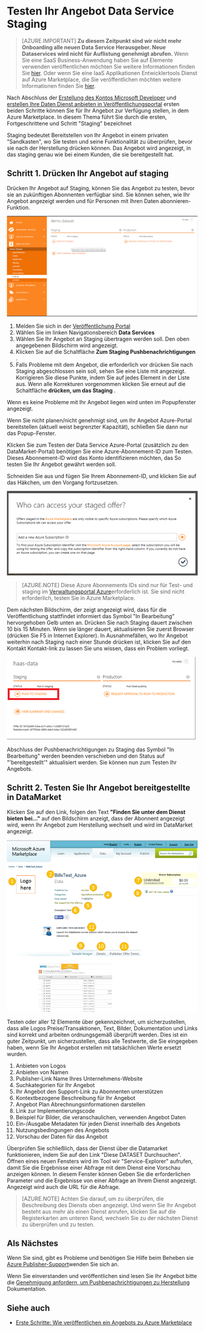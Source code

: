 <properties
   pageTitle="Testen Ihr Angebot Data Service von Marketplace | Microsoft Azure"
   description="Verstehen Sie, wie Ihr Angebot Data Service von Azure Marketplace zu testen."
   services="marketplace-publishing"
   documentationCenter=""
   authors="HannibalSII"
   manager="hascipio"
   editor=""/>

<tags
   ms.service="marketplace"
   ms.devlang="na"
   ms.topic="article"
   ms.tgt_pltfrm="na"
   ms.workload="na"
   ms.date="08/26/2016"
   ms.author="hascipio; avikova" />

# <a name="testing-your-data-service-offer-in-staging"></a>Testen Ihr Angebot Data Service Staging

>[AZURE.IMPORTANT] **Zu diesem Zeitpunkt sind wir nicht mehr Onboarding alle neuen Data Service Herausgeber. Neue Dataservices wird nicht für Auflistung genehmigt abrufen.** Wenn Sie eine SaaS Business-Anwendung haben Sie auf Elemente verwenden veröffentlichen möchten Sie weitere Informationen finden Sie [hier](https://appsource.microsoft.com/partners). Oder wenn Sie eine IaaS Applikationen Entwicklertools Dienst auf Azure Marketplace, die Sie veröffentlichen möchten weitere Informationen finden Sie [hier](https://azure.microsoft.com/marketplace/programs/certified/).

Nach Abschluss der [Erstellung des Kontos Microsoft Developer](marketplace-publishing-accounts-creation-registration.md) und [erstellen Ihre Daten Dienst anbieten in Veröffentlichungsportal](marketplace-publishing-data-service-creation.md) ersten beiden Schritte können Sie für Ihr Angebot zur Verfügung stellen, in dem Azure Marketplace. In diesem Thema führt Sie durch die ersten, Fortgeschrittene und Schritt "Staging" bezeichnet

Staging bedeutet Bereitstellen von Ihr Angebot in einem privaten "Sandkasten", wo Sie testen und seine Funktionalität zu überprüfen, bevor sie nach der Herstellung drücken können. Das Angebot wird angezeigt, in das staging genau wie bei einem Kunden, die sie bereitgestellt hat.

## <a name="step-1-pushing-your-offer-to-staging"></a>Schritt 1. Drücken Ihr Angebot auf staging
Drücken Ihr Angebot auf Staging, können Sie das Angebot zu testen, bevor sie an zukünftigen Abonnenten verfügbar sind.  Sie können sehen, wie Ihr Angebot angezeigt werden und für Personen mit Ihren Daten abonnieren-Funktion.  

  ![Zeichnung](media/marketplace-publishing-data-service-test-in-staging/step-1.1.png)

1.  Melden Sie sich in der [Veröffentlichung Portal](https://publish.windowsazure.com)
2.  Wählen Sie im linken Navigationsbereich **Data Services**
3.  Wählen Sie Ihr Angebot an Staging übertragen werden soll. Den oben angegebenen Bildschirm wird angezeigt.
4.  Klicken Sie auf die Schaltfläche **Zum Staging Pushbenachrichtigungen** .  
5.  Falls Probleme mit dem Angebot, die erforderlich vor drücken Sie nach Staging abgeschlossen sein soll, sehen Sie eine Liste mit angezeigt.  Korrigieren Sie diese Punkte, indem Sie auf jedes Element in der Liste aus. Wenn alle Korrekturen vorgenommen klicken Sie erneut auf die Schaltfläche **drücken, um das Staging** .

Wenn es keine Probleme mit Ihr Angebot liegen wird unten im Popupfenster angezeigt.  

Wenn Sie nicht planen/nicht genehmigt sind, um Ihr Angebot Azure-Portal bereitstellen (aktuell weist begrenzter Kapazität), schließen Sie dann nur das Popup-Fenster.

Klicken Sie zum Testen der Data Service Azure-Portal (zusätzlich zu den DataMarket-Portal) benötigen Sie eine Azure-Abonnement-ID zum Testen.  Dieses Abonnement-ID wird das Konto identifizieren möchten, das So testen Sie Ihr Angebot gewährt werden soll.  

Schneiden Sie aus und fügen Sie Ihrem Abonnement-ID, und klicken Sie auf das Häkchen, um den Vorgang fortzusetzen.

  ![Zeichnung](media/marketplace-publishing-data-service-test-in-staging/step-1.2.png)

> [AZURE.NOTE] Diese Azure Abonnements IDs sind nur für Test- und staging im [Verwaltungsportal Azure](https://manage.windowsazure.com)erforderlich ist. Sie sind nicht erforderlich, testen Sie in Azure Marketplace.

Dem nächsten Bildschirm, der zeigt angezeigt wird, dass für die Veröffentlichung stattfindet informiert das Symbol "In Bearbeitung" hervorgehoben Gelb unten an. Drücken Sie nach Staging dauert zwischen 10 bis 15 Minuten.  Wenn sie länger dauert, aktualisieren Sie zuerst Browser (drücken Sie F5 in Internet Explorer).  In Ausnahmefällen, wo Ihr Angebot weiterhin nach Staging nach einer Stunde drücken ist, klicken Sie auf den Kontakt Kontakt-link zu lassen Sie uns wissen, dass ein Problem vorliegt.

  ![Zeichnung](media/marketplace-publishing-data-service-test-in-staging/step-1.3.png)

Abschluss der Pushbenachrichtigungen zu Staging das Symbol "In Bearbeitung" werden beenden verschieben und den Status auf "'bereitgestellt'" aktualisiert werden.  Sie können nun zum Testen Ihr Angebots.  

## <a name="step-2-test-your-staged-offer-in-datamarket"></a>Schritt 2. Testen Sie Ihr Angebot bereitgestellte in DataMarket

Klicken Sie auf den Link, folgen den Text **"Finden Sie unter dem Dienst bieten bei..."** auf den Bildschirm anzeigt, dass der Abonnent angezeigt wird, wenn Ihr Angebot zum Herstellung wechselt und wird im DataMarket angezeigt.

  ![Zeichnung](media/marketplace-publishing-data-service-test-in-staging/step-2.2.png)

Testen oder aller 12 Elemente über gekennzeichnet, um sicherzustellen, dass alle Logos Preise/Transaktionen, Text, Bilder, Dokumentation und Links sind korrekt und arbeiten ordnungsgemäß überprüft werden.  Dies ist ein guter Zeitpunkt, um sicherzustellen, dass alle Testwerte, die Sie eingegeben haben, wenn Sie Ihr Angebot erstellen mit tatsächlichen Werte ersetzt wurden.

1. Anbieten von Logos
2. Anbieten von Namen
3. Publisher-Link Name Ihres Unternehmens-Website
4. Suchkategorien für Ihr Angebot
5. Ihr Angebot den Support-Link zu Abonnenten unterstützen
6. Kontextbezogene Beschreibung für Ihr Angebot
7. Angebot Plan Abrechnungsinformationen darstellen
8. Link zur Implementierungscode
9. Beispiel für Bilder, die veranschaulichen, verwenden Angebot Daten
10. Ein-/Ausgabe Metadaten für jeden Dienst innerhalb des Angebots
11. Nutzungsbedingungen des Angebots
12. Vorschau der Daten für das Angebot


Überprüfen Sie schließlich, dass der Dienst über die Datamarket funktionieren, indem Sie auf den Link "Diese DATASET Durchsuchen".  Öffnen eines neuen Fensters wird im Tool wir "Service-Explorer" aufrufen, damit Sie die Ergebnisse einer Abfrage mit dem Dienst eine Vorschau anzeigen können.  In diesem Fenster können Geben Sie die erforderlichen Parameter und die Ergebnisse von einer Abfrage an Ihrem Dienst angezeigt.   Angezeigt wird auch die URL für die Abfrage.  

> [AZURE.NOTE] Achten Sie darauf, um zu überprüfen, die Beschreibung des Diensts oben angezeigt.  Und wenn Sie Ihr Angebot besteht aus mehr als einen Dienst anrufen, klicken Sie auf die Registerkarten am unteren Rand, wechseln Sie zu der nächsten Dienst zu überprüfen und zu testen.



## <a name="next-step"></a>Als Nächstes
Wenn Sie sind, gibt es Probleme und benötigen Sie Hilfe beim Beheben sie [Azure Publisher-Support]( http://go.microsoft.com/fwlink/?LinkId=272975)wenden Sie sich an.

Wenn Sie einverstanden und veröffentlichen sind lesen Sie Ihr Angebot bitte die [Genehmigung anfordern, um Pushbenachrichtigungen zu Herstellung](marketplace-publishing-push-to-production.md) Dokumentation.

## <a name="see-also"></a>Siehe auch
- [Erste Schritte: Wie veröffentlichen ein Angebots zu Azure Marketplace](marketplace-publishing-getting-started.md)
